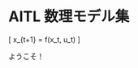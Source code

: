 <script type="text/javascript" id="MathJax-script" async
  src="https://cdn.jsdelivr.net/npm/mathjax@3/es5/tex-mml-chtml.js"></script>

# AITL 数理モデル集

\[
x_{t+1} = f(x_t, u_t)
\]

ようこそ！

